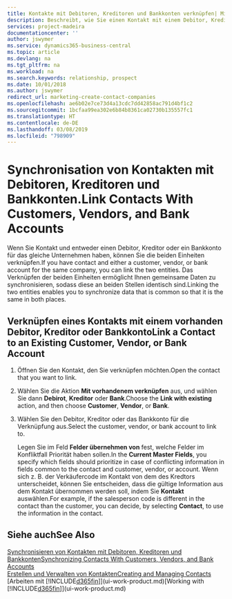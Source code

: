 ```yaml
---
title: Kontakte mit Debitoren, Kreditoren und Bankkonten verknüpfen| Microsoft Docs
description: Beschreibt, wie Sie einen Kontakt mit einem Debitor, Kreditor oder einem Bankkonto aus dem gleichen Unternehmen verknüpfen, sodass Sie allgemeine Daten synchronisieren können.
services: project-madeira
documentationcenter: ''
author: jswymer
ms.service: dynamics365-business-central
ms.topic: article
ms.devlang: na
ms.tgt_pltfrm: na
ms.workload: na
ms.search.keywords: relationship, prospect
ms.date: 10/01/2018
ms.author: jswymer
redirect_url: marketing-create-contact-companies
ms.openlocfilehash: ae6b02e7ce73d4a13cdc7dd42858ac791d4bf1c2
ms.sourcegitcommit: 1bcfaa99ea302e6b84b8361ca02730b135557fc1
ms.translationtype: HT
ms.contentlocale: de-DE
ms.lasthandoff: 03/08/2019
ms.locfileid: "798909"
---
```

# <a name="link-contacts-with-customers-vendors-and-bank-accounts"></a><span data-ttu-id="b5030-103">Synchronisation von Kontakten mit Debitoren, Kreditoren und Bankkonten.</span><span class="sxs-lookup"><span data-stu-id="b5030-103">Link Contacts With Customers, Vendors, and Bank Accounts</span></span>
<span data-ttu-id="b5030-104">Wenn Sie Kontakt und entweder einen Debitor, Kreditor oder ein Bankkonto für das gleiche Unternehmen haben, können Sie die beiden Einheiten verknüpfen.</span><span class="sxs-lookup"><span data-stu-id="b5030-104">If you have contact and either a customer, vendor, or bank account for the same company, you can link the two entities.</span></span> <span data-ttu-id="b5030-105">Das Verknüpfen der beiden Einheiten ermöglicht Ihnen gemeinsame Daten zu synchronisieren, sodass diese an beiden Stellen identisch sind.</span><span class="sxs-lookup"><span data-stu-id="b5030-105">Linking the two entities enables you to synchronize data that is common so that it is the same in both places.</span></span>

## <a name="link-a-contact-to-an-existing-customer-vendor-or-bank-account"></a><span data-ttu-id="b5030-106">Verknüpfen eines Kontakts mit einem vorhanden Debitor, Kreditor oder Bankkonto</span><span class="sxs-lookup"><span data-stu-id="b5030-106">Link a Contact to an Existing Customer, Vendor, or Bank Account</span></span>
1. <span data-ttu-id="b5030-107">Öffnen Sie den Kontakt, den Sie verknüpfen möchten.</span><span class="sxs-lookup"><span data-stu-id="b5030-107">Open the contact that you want to link.</span></span>
2. <span data-ttu-id="b5030-108">Wählen Sie die Aktion **Mit vorhandenem verknüpfen** aus, und wählen Sie dann **Debirot**, **Kreditor** oder **Bank**.</span><span class="sxs-lookup"><span data-stu-id="b5030-108">Choose the **Link with existing** action, and then choose **Customer**, **Vendor**, or **Bank**.</span></span>
3. <span data-ttu-id="b5030-109">Wählen Sie den Debitor, Kreditor oder das Bankkonto für die Verknüpfung aus.</span><span class="sxs-lookup"><span data-stu-id="b5030-109">Select the customer, vendor, or bank account to link to.</span></span>

   <span data-ttu-id="b5030-110">Legen Sie im Feld **Felder übernehmen von** fest, welche Felder im Konfliktfall Priorität haben sollen.</span><span class="sxs-lookup"><span data-stu-id="b5030-110">In the **Current Master Fields**, you specify which fields should prioritize in case of conflicting information in fields common to the contact and customer, vendor, or account.</span></span> <span data-ttu-id="b5030-111">Wenn sich z. B. der Verkäufercode im Kontakt von dem des Kredtors unterscheidet, können Sie entscheiden, dass die gültige Information aus dem Kontakt übernommen werden soll, indem Sie **Kontakt** auswählen.</span><span class="sxs-lookup"><span data-stu-id="b5030-111">For example, if the salesperson code is different in the contact than the customer, you can decide, by selecting **Contact**, to use the information in the contact.</span></span>

## <a name="see-also"></a><span data-ttu-id="b5030-112">Siehe auch</span><span class="sxs-lookup"><span data-stu-id="b5030-112">See Also</span></span>
[<span data-ttu-id="b5030-113">Synchronisieren von Kontakten mit Debitoren, Kreditoren und Bankkonten</span><span class="sxs-lookup"><span data-stu-id="b5030-113">Synchronizing Contacts With Customers, Vendors, and Bank Accounts</span></span>](marketing-synchronize-contacts-customers-vendors-bank-accounts.md)  
[<span data-ttu-id="b5030-114">Erstellen und Verwalten von Kontakten</span><span class="sxs-lookup"><span data-stu-id="b5030-114">Creating and Managing Contacts</span></span>](marketing-contacts.md)  
<span data-ttu-id="b5030-115">[Arbeiten mit [!INCLUDE[d365fin](includes/d365fin_md.md)]](ui-work-product.md)</span><span class="sxs-lookup"><span data-stu-id="b5030-115">[Working with [!INCLUDE[d365fin](includes/d365fin_md.md)]](ui-work-product.md)</span></span>  
